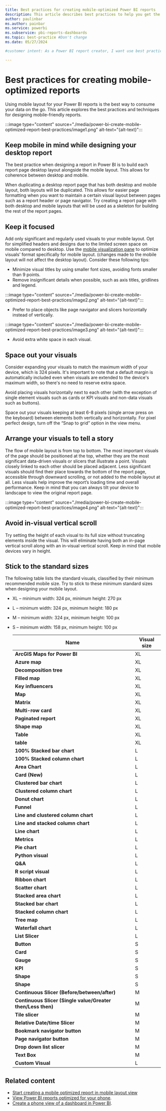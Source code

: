 ```yaml
---
title: Best practices for creating mobile-optimized Power BI reports
description: This article describes best practices to help you get the best results when you create mobile-optimized version of a Power BI report.
author: paulinbar
ms.author: painbar
ms.service: powerbi
ms.subservice: pbi-reports-dashboards
ms.topic: best-practice #Don't change
ms.date: 05/27/2024

#customer intent: As a Power BI report creator, I want use best practices so as to get the best results when I create my mobile-optimized layout of a Power BI report..

---
```


# Best practices for creating mobile-optimized reports

Using mobile layout for your Power BI reports is the best way to consume your data on the go. This article explores the best practices and techniques for designing mobile-friendly reports.

:::image type="content" source="./media/power-bi-create-mobile-optimized-report-best-practices/image1.png" alt-text="{alt-text}":::

## Keep mobile in mind while designing your desktop report

The best practice when designing a report in Power BI is to build each report page desktop layout alongside the mobile layout. This allows for coherence between desktop and mobile. 

When duplicating a desktop report page that has both desktop and mobile layout, both layouts will be duplicated. This allows for easier page formatting when you want to maintain a certain visual layout between pages such as a report header or page navigator. Try creating a report page with both desktop and mobile layouts that will be used as a skeleton for building the rest of the report pages.

## Keep it focused

Add only significant and regularly used visuals to your mobile layout. Opt for simplified headers and designs due to the limited screen space on mobile compared to desktop. Use the [mobile visualization pane](/power-bi/create-reports/power-bi-create-mobile-optimized-report-format-visuals) to optimize visuals’ format specifically for mobile layout. (changes made to the mobile layout will not affect the desktop layout). Consider these following tips:

* Minimize visual titles by using smaller font sizes, avoiding fonts smaller than 9 points.
* Remove insignificant details when possible, such as axis titles, gridlines and legend. 

:::image type="content" source="./media/power-bi-create-mobile-optimized-report-best-practices/image2.png" alt-text="{alt-text}":::

* Prefer to place objects like page navigator and slicers horizontally instead of vertically.

:::image type="content" source="./media/power-bi-create-mobile-optimized-report-best-practices/image3.png" alt-text="{alt-text}":::

* Avoid extra white space in each visual.

## Space out your visuals 

Consider expanding your visuals to match the maximum width of your device, which is 324 pixels. It's important to note that a default margin is automatically included even when visuals are extended to the device's maximum width, so there's no need to reserve extra space.

Avoid placing visuals horizontally next to each other (with the exception of single element visuals such as cards or KPI visuals and non-data visuals such as buttons). 

Space out your visuals keeping at least 6-8 pixels (single arrow press on the keyboard) between elements both vertically and horizontally. For pixel perfect design, turn off the “Snap to grid” option in the view menu. 

## Arrange your visuals to tell a story

The flow of mobile layout is from top to bottom. The most important visuals of the page should be positioned at the top, whether they are the most significant data-driven visuals or slicers that illustrate a point. Visuals closely linked to each other should be placed adjacent. Less significant visuals should find their place towards the bottom of the report page, accessible through downward scrolling, or not added to the mobile layout at all. Less visuals help improve the report’s loading time and overall performance. Keep in mind that you can always tilt your device to landscape to view the original report page. 

:::image type="content" source="./media/power-bi-create-mobile-optimized-report-best-practices/image4.png" alt-text="{alt-text}":::

## Avoid in-visual vertical scroll

Try setting the height of each visual to its full size without truncating elements inside the visual. This will eliminate having both an in-page vertical scroll along with an in-visual vertical scroll. Keep in mind that mobile devices vary in height.

## Stick to the standard sizes 

The following table lists the standard visuals, classified by their minimum recommended mobile size. Try to stick to these minimum standard sizes when designing your mobile layout.

* XL – minimum width: 324 px, minimum height: 270 px
* L – minimum width: 324 px, minimum height: 180 px
* M – minimum width: 324 px, minimum height: 100 px
* S – minimum width: 158 px, minimum height: 100 px

  | **Name** | **Visual size** |
  |---|---|
  | **ArcGIS Maps for Power BI** | XL |
  | **Azure map** | XL |
  | **Decomposition tree** | XL |
  | **Filled map** | XL |
  | **Key influencers** | XL |
  | **Map** | XL |
  | **Matrix** | XL |
  | **Multi-row card** | XL |
  | **Paginated report** | XL |
  | **Shape map** | XL |
  | **Table** | XL |
  | **table** | XL |
  | **100% Stacked bar chart** | L |
  | **100% Stacked column chart** | L |
  | **Area Chart** | L |
  | **Card (New)** | L |
  | **Clustered bar chart** | L |
  | **Clustered column chart** | L |
  | **Donut chart** | L |
  | **Funnel** | L |
  | **Line and clustered column chart** | L |
  | **Line and stacked column chart** | L |
  | **Line chart** | L |
  | **Metrics** | L |
  | **Pie chart** | L |
  | **Python visual** | L |
  | **Q&A** | L |
  | **R script visual** | L |
  | **Ribbon chart** | L |
  | **Scatter chart** | L |
  | **Stacked area chart** | L |
  | **Stacked bar chart** | L |
  | **Stacked column chart** | L |
  | **Tree map** | L |
  | **Waterfall chart** | L |
  | **List Slicer** | L |
  | **Button** | S |
  | **Card** | S |
  | **Gauge** | S |
  | **KPI** | S |
  | **Shape** | S |
  | **Shape** | S |
  | **Continuous Slicer (Before/between/after)** | M |
  | **Continuous Slicer (Single value/Greater then/Less then)** | M |
  | **Tile slicer** | M |
  | **Relative Date/time Slicer** | M |
  | **Bookmark navigator button** | M |
  | **Page navigator button** | M |
  | **Drop down list slicer** | M |
  | **Text Box** | M |
  | **Custom Visual** | L |

## Related content

* [Start creating a mobile optimized report in mobile layout view](power-bi-create-mobile-optimized-report-mobile-layout-view.md)
* [View Power BI reports optimized for your phone](../consumer/mobile/mobile-apps-view-phone-report.md).
* [Create a phone view of a dashboard in Power BI](service-create-dashboard-mobile-phone-view.md).